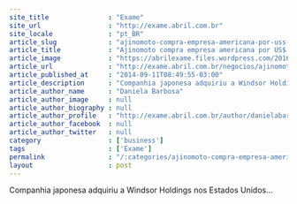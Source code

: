 ```yaml
---
site_title               : "Exame"
site_url                 : "http://exame.abril.com.br"
site_locale              : "pt_BR"
article_slug             : "ajinomoto-compra-empresa-americana-por-uss-800-milhoes"
article_title            : "Ajinomoto compra empresa americana por US$ 800 milhões"
article_image            : "https://abrilexame.files.wordpress.com/2016/09/size_960_16_9_tai_pei_uma_das_marcas_da_windsor.jpg?quality=70&strip=all&w=960"
article_url              : "http://exame.abril.com.br/negocios/ajinomoto-compra-empresa-americana-por-us-800-milhoes/"
article_published_at     : "2014-09-11T08:49:55-03:00"
article_description      : "Companhia japonesa adquiriu a Windsor Holdings nos Estados Unidos..."
article_author_name      : "Daniela Barbosa"
article_author_image     : null
article_author_biography : null
article_author_profile   : "http://exame.abril.com.br/author/danielabarbosa38258/"
article_author_facebook  : null
article_author_twitter   : null
category                 : ['business']
tags                     : ['Exame']
permalink                : "/:categories/ajinomoto-compra-empresa-americana-por-uss-800-milhoes/"
layout                   : post
---
```


Companhia japonesa adquiriu a Windsor Holdings nos Estados Unidos...
